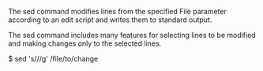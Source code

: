 The sed command modifies lines from the specified File parameter according to an edit script and writes them to standard output. 

The sed command includes many features for selecting lines to be modified and making changes only to the selected lines.

$ sed 's/<sources>/<destination>/g' /file/to/change
